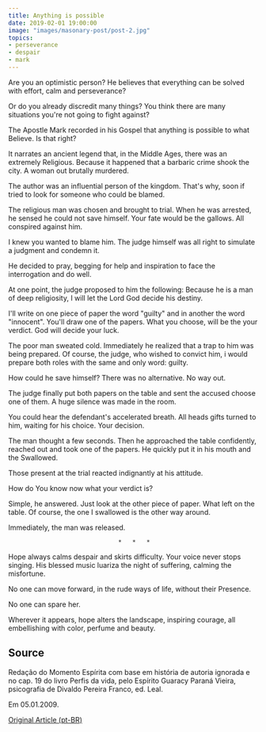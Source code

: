 ```yaml
---
title: Anything is possible
date: 2019-02-01 19:00:00
image: "images/masonary-post/post-2.jpg"
topics: 
- perseverance
- despair
- mark
---
```


Are you an optimistic person? He believes that everything can be solved with
effort, calm and perseverance?

Or do you already discredit many things? You think there are many
situations you're not going to fight against?

The Apostle Mark recorded in his Gospel that anything is possible to what
Believe. Is that right?

It narrates an ancient legend that, in the Middle Ages, there was an extremely
Religious. Because it happened that a barbaric crime shook the city. A woman out
brutally murdered.

The author was an influential person of the kingdom. That's why, soon if
tried to look for someone who could be blamed.

The religious man was chosen and brought to trial. When he was arrested,
he sensed he could not save himself. Your fate would be the gallows. All
conspired against him.

I knew you wanted to blame him. The judge himself was all right
to simulate a judgment and condemn it.

He decided to pray, begging for help and inspiration to face the
interrogation and do well.

At one point, the judge proposed to him the following: Because he is a man of
deep religiosity, I will let the Lord God decide his destiny.

I'll write on one piece of paper the word "guilty" and in another the
word "innocent". You'll draw one of the papers. What you choose, will be the
your verdict. God will decide your luck.

The poor man sweated cold. Immediately he realized that a trap to him
was being prepared. Of course, the judge, who wished to convict him,
i would prepare both roles with the same and only word: guilty.

How could he save himself? There was no alternative. No way out.

The judge finally put both papers on the table and sent the
accused choose one of them. A huge silence was made in the room.

You could hear the defendant's accelerated breath. All heads
gifts turned to him, waiting for his choice. Your decision.

The man thought a few seconds. Then he approached the table confidently,
reached out and took one of the papers. He quickly put it in his mouth and the
Swallowed.

Those present at the trial reacted indignantly at his attitude.

How do You know now what your verdict is?

Simple, he answered. Just look at the other piece of paper. What
left on the table. Of course, the one I swallowed is the other way around.

Immediately, the man was released.

                                   *   *   *

Hope always calms despair and skirts difficulty. Your
voice never stops singing. His blessed music luariza the night of suffering,
calming the misfortune.

No one can move forward, in the rude ways of life, without their
Presence.

No one can spare her.

Wherever it appears, hope alters the landscape, inspiring
courage, all embellishing with color, perfume and beauty.

## Source
Redação do Momento Espírita com base em história de autoria ignorada e no cap.
19 do livro Perfis da vida, pelo Espírito Guaracy Paraná Vieira,
psicografia de Divaldo Pereira Franco, ed. Leal.

Em 05.01.2009.


[Original Article (pt-BR)](http://momento.com.br/pt/ler_texto.php?id=2078)
